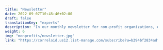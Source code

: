 ```yaml
---
title: "Newsletter"
date: 2022-09-07T10:48:46+02:00
draft: false
translationKey: "experts"
description: "In our monthly newsletter for non-profit organizations, we give insights into our work and put the focus on a specific data topic."
weight: 6
img: "nonprofits/newsletter.jpg"
link: "https://correlaid.us12.list-manage.com/subscribe?u=b294bf2834adf5d89bdd2dd5a&id=175fade988"
---
```




